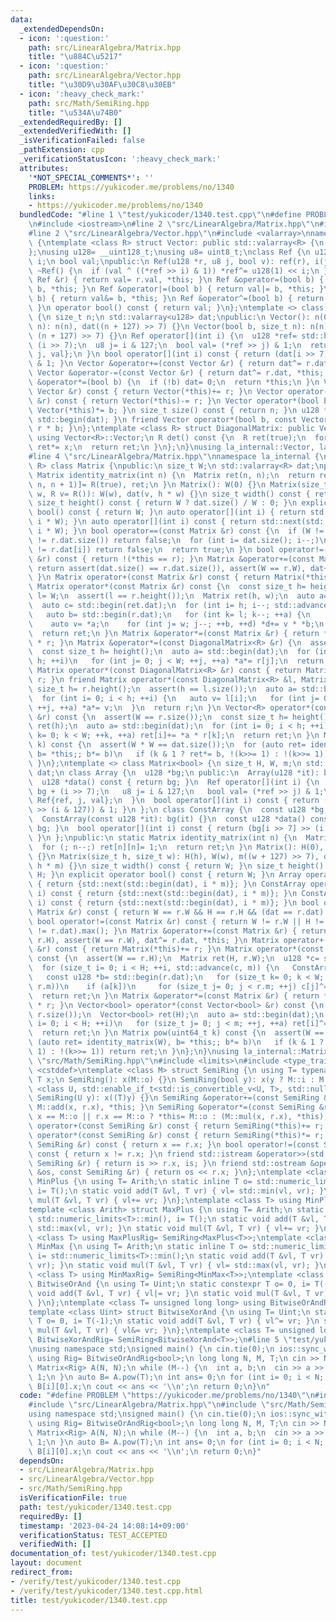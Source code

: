 ```yaml
---
data:
  _extendedDependsOn:
  - icon: ':question:'
    path: src/LinearAlgebra/Matrix.hpp
    title: "\u884C\u5217"
  - icon: ':question:'
    path: src/LinearAlgebra/Vector.hpp
    title: "\u30D9\u30AF\u30C8\u30EB"
  - icon: ':heavy_check_mark:'
    path: src/Math/SemiRing.hpp
    title: "\u534A\u74B0"
  _extendedRequiredBy: []
  _extendedVerifiedWith: []
  _isVerificationFailed: false
  _pathExtension: cpp
  _verificationStatusIcon: ':heavy_check_mark:'
  attributes:
    '*NOT_SPECIAL_COMMENTS*': ''
    PROBLEM: https://yukicoder.me/problems/no/1340
    links:
    - https://yukicoder.me/problems/no/1340
  bundledCode: "#line 1 \"test/yukicoder/1340.test.cpp\"\n#define PROBLEM \"https://yukicoder.me/problems/no/1340\"\
    \n#include <iostream>\n#line 2 \"src/LinearAlgebra/Matrix.hpp\"\n#include <cassert>\n\
    #line 2 \"src/LinearAlgebra/Vector.hpp\"\n#include <valarray>\nnamespace la_internal\
    \ {\ntemplate <class R> struct Vector: public std::valarray<R> {\n using std::valarray<R>::valarray;\n\
    };\nusing u128= __uint128_t;\nusing u8= uint8_t;\nclass Ref {\n u128 *ref;\n u8\
    \ i;\n bool val;\npublic:\n Ref(u128 *r, u8 j, bool v): ref(r), i(j), val(v) {}\n\
    \ ~Ref() {\n  if (val ^ ((*ref >> i) & 1)) *ref^= u128(1) << i;\n }\n Ref &operator=(const\
    \ Ref &r) { return val= r.val, *this; }\n Ref &operator=(bool b) { return val=\
    \ b, *this; }\n Ref &operator|=(bool b) { return val|= b, *this; }\n Ref &operator&=(bool\
    \ b) { return val&= b, *this; }\n Ref &operator^=(bool b) { return val^= b, *this;\
    \ }\n operator bool() const { return val; }\n};\ntemplate <> class Vector<bool>\
    \ {\n size_t n;\n std::valarray<u128> dat;\npublic:\n Vector(): n(0) {}\n Vector(size_t\
    \ n): n(n), dat((n + 127) >> 7) {}\n Vector(bool b, size_t n): n(n), dat(-u128(b),\
    \ (n + 127) >> 7) {}\n Ref operator[](int i) {\n  u128 *ref= std::begin(dat) +\
    \ (i >> 7);\n  u8 j= i & 127;\n  bool val= (*ref >> j) & 1;\n  return Ref{ref,\
    \ j, val};\n }\n bool operator[](int i) const { return (dat[i >> 7] >> (i & 127))\
    \ & 1; }\n Vector &operator+=(const Vector &r) { return dat^= r.dat, *this; }\n\
    \ Vector &operator-=(const Vector &r) { return dat^= r.dat, *this; }\n Vector\
    \ &operator*=(bool b) {\n  if (!b) dat= 0;\n  return *this;\n }\n Vector operator+(const\
    \ Vector &r) const { return Vector(*this)+= r; }\n Vector operator-(const Vector\
    \ &r) const { return Vector(*this)-= r; }\n Vector operator*(bool b) const { return\
    \ Vector(*this)*= b; }\n size_t size() const { return n; }\n u128 *data() { return\
    \ std::begin(dat); }\n friend Vector operator*(bool b, const Vector &r) { return\
    \ r * b; }\n};\ntemplate <class R> struct DiagonalMatrix: public Vector<R> {\n\
    \ using Vector<R>::Vector;\n R det() const {\n  R ret(true);\n  for (auto x: *this)\
    \ ret*= x;\n  return ret;\n }\n};\n}\nusing la_internal::Vector, la_internal::DiagonalMatrix;\n\
    #line 4 \"src/LinearAlgebra/Matrix.hpp\"\nnamespace la_internal {\ntemplate <class\
    \ R> class Matrix {\npublic:\n size_t W;\n std::valarray<R> dat;\npublic:\n static\
    \ Matrix identity_matrix(int n) {\n  Matrix ret(n, n);\n  return ret.dat[std::slice(0,\
    \ n, n + 1)]= R(true), ret;\n }\n Matrix(): W(0) {}\n Matrix(size_t h, size_t\
    \ w, R v= R()): W(w), dat(v, h * w) {}\n size_t width() const { return W; }\n\
    \ size_t height() const { return W ? dat.size() / W : 0; }\n explicit operator\
    \ bool() const { return W; }\n auto operator[](int i) { return std::next(std::begin(dat),\
    \ i * W); }\n auto operator[](int i) const { return std::next(std::begin(dat),\
    \ i * W); }\n bool operator==(const Matrix &r) const {\n  if (W != r.W || dat.size()\
    \ != r.dat.size()) return false;\n  for (int i= dat.size(); i--;)\n   if (dat[i]\
    \ != r.dat[i]) return false;\n  return true;\n }\n bool operator!=(const Matrix\
    \ &r) const { return !(*this == r); }\n Matrix &operator+=(const Matrix &r) {\
    \ return assert(dat.size() == r.dat.size()), assert(W == r.W), dat+= r.dat, *this;\
    \ }\n Matrix operator+(const Matrix &r) const { return Matrix(*this)+= r; }\n\
    \ Matrix operator*(const Matrix &r) const {\n  const size_t h= height(), w= r.W,\
    \ l= W;\n  assert(l == r.height());\n  Matrix ret(h, w);\n  auto a= std::begin(dat);\n\
    \  auto c= std::begin(ret.dat);\n  for (int i= h; i--; std::advance(c, w)) {\n\
    \   auto b= std::begin(r.dat);\n   for (int k= l; k--; ++a) {\n    auto d= c;\n\
    \    auto v= *a;\n    for (int j= w; j--; ++b, ++d) *d+= v * *b;\n   }\n  }\n\
    \  return ret;\n }\n Matrix &operator*=(const Matrix &r) { return *this= *this\
    \ * r; }\n Matrix &operator*=(const DiagonalMatrix<R> &r) {\n  assert(W == r.size());\n\
    \  const size_t h= height();\n  auto a= std::begin(dat);\n  for (int i= 0; i <\
    \ h; ++i)\n   for (int j= 0; j < W; ++j, ++a) *a*= r[j];\n  return *this;\n }\n\
    \ Matrix operator*(const DiagonalMatrix<R> &r) const { return Matrix(*this)*=\
    \ r; }\n friend Matrix operator*(const DiagonalMatrix<R> &l, Matrix r) {\n  const\
    \ size_t h= r.height();\n  assert(h == l.size());\n  auto a= std::begin(r.dat);\n\
    \  for (int i= 0; i < h; ++i) {\n   auto v= l[i];\n   for (int j= 0; j < r.W;\
    \ ++j, ++a) *a*= v;\n  }\n  return r;\n }\n Vector<R> operator*(const Vector<R>\
    \ &r) const {\n  assert(W == r.size());\n  const size_t h= height();\n  Vector<R>\
    \ ret(h);\n  auto a= std::begin(dat);\n  for (int i= 0; i < h; ++i)\n   for (int\
    \ k= 0; k < W; ++k, ++a) ret[i]+= *a * r[k];\n  return ret;\n }\n Matrix pow(uint64_t\
    \ k) const {\n  assert(W * W == dat.size());\n  for (auto ret= identity_matrix(W),\
    \ b= *this;; b*= b)\n   if (k & 1 ? ret*= b, !(k>>= 1) : !(k>>= 1)) return ret;\n\
    \ }\n};\ntemplate <> class Matrix<bool> {\n size_t H, W, m;\n std::valarray<u128>\
    \ dat;\n class Array {\n  u128 *bg;\n public:\n  Array(u128 *it): bg(it) {}\n\
    \  u128 *data() const { return bg; }\n  Ref operator[](int i) {\n   u128 *ref=\
    \ bg + (i >> 7);\n   u8 j= i & 127;\n   bool val= (*ref >> j) & 1;\n   return\
    \ Ref{ref, j, val};\n  }\n  bool operator[](int i) const { return (bg[i >> 7]\
    \ >> (i & 127)) & 1; }\n };\n class ConstArray {\n  const u128 *bg;\n public:\n\
    \  ConstArray(const u128 *it): bg(it) {}\n  const u128 *data() const { return\
    \ bg; }\n  bool operator[](int i) const { return (bg[i >> 7] >> (i & 127)) & 1;\
    \ }\n };\npublic:\n static Matrix identity_matrix(int n) {\n  Matrix ret(n, n);\n\
    \  for (; n--;) ret[n][n]= 1;\n  return ret;\n }\n Matrix(): H(0), W(0), m(0)\
    \ {}\n Matrix(size_t h, size_t w): H(h), W(w), m((w + 127) >> 7), dat(u128(0),\
    \ h * m) {}\n size_t width() const { return W; }\n size_t height() const { return\
    \ H; }\n explicit operator bool() const { return W; }\n Array operator[](int i)\
    \ { return {std::next(std::begin(dat), i * m)}; }\n ConstArray operator[](int\
    \ i) const { return {std::next(std::begin(dat), i * m)}; }\n ConstArray get(int\
    \ i) const { return {std::next(std::begin(dat), i * m)}; }\n bool operator==(const\
    \ Matrix &r) const { return W == r.W && H == r.H && (dat == r.dat).min(); }\n\
    \ bool operator!=(const Matrix &r) const { return W != r.W || H != r.H || (dat\
    \ != r.dat).max(); }\n Matrix &operator+=(const Matrix &r) { return assert(H ==\
    \ r.H), assert(W == r.W), dat^= r.dat, *this; }\n Matrix operator+(const Matrix\
    \ &r) const { return Matrix(*this)+= r; }\n Matrix operator*(const Matrix &r)\
    \ const {\n  assert(W == r.H);\n  Matrix ret(H, r.W);\n  u128 *c= std::begin(ret.dat);\n\
    \  for (size_t i= 0; i < H; ++i, std::advance(c, m)) {\n   ConstArray a= this->operator[](i);\n\
    \   const u128 *b= std::begin(r.dat);\n   for (size_t k= 0; k < W; ++k, std::advance(b,\
    \ r.m))\n    if (a[k])\n     for (size_t j= 0; j < r.m; ++j) c[j]^= b[j];\n  }\n\
    \  return ret;\n }\n Matrix &operator*=(const Matrix &r) { return *this= *this\
    \ * r; }\n Vector<bool> operator*(const Vector<bool> &r) const {\n  assert(W ==\
    \ r.size());\n  Vector<bool> ret(H);\n  auto a= std::begin(dat);\n  for (size_t\
    \ i= 0; i < H; ++i)\n   for (size_t j= 0; j < m; ++j, ++a) ret[i]^= *a & r[j];\n\
    \  return ret;\n }\n Matrix pow(uint64_t k) const {\n  assert(W == H);\n  for\
    \ (auto ret= identity_matrix(W), b= *this;; b*= b)\n   if (k & 1 ? ret*= b, !(k>>=\
    \ 1) : !(k>>= 1)) return ret;\n }\n};\n}\nusing la_internal::Matrix;\n#line 2\
    \ \"src/Math/SemiRing.hpp\"\n#include <limits>\n#include <type_traits>\n#include\
    \ <cstddef>\ntemplate <class M> struct SemiRing {\n using T= typename M::T;\n\
    \ T x;\n SemiRing(): x(M::o) {}\n SemiRing(bool y): x(y ? M::i : M::o) {}\n template\
    \ <class U, std::enable_if_t<std::is_convertible_v<U, T>, std::nullptr_t> = nullptr>\
    \ SemiRing(U y): x((T)y) {}\n SemiRing &operator+=(const SemiRing &r) { return\
    \ M::add(x, r.x), *this; }\n SemiRing &operator*=(const SemiRing &r) { return\
    \ x == M::o || r.x == M::o ? *this= M::o : (M::mul(x, r.x), *this); }\n SemiRing\
    \ operator+(const SemiRing &r) const { return SemiRing(*this)+= r; }\n SemiRing\
    \ operator*(const SemiRing &r) const { return SemiRing(*this)*= r; }\n bool operator==(const\
    \ SemiRing &r) const { return x == r.x; }\n bool operator!=(const SemiRing &r)\
    \ const { return x != r.x; }\n friend std::istream &operator>>(std::istream &is,\
    \ SemiRing &r) { return is >> r.x, is; }\n friend std::ostream &operator<<(std::ostream\
    \ &os, const SemiRing &r) { return os << r.x; }\n};\ntemplate <class Arith> struct\
    \ MinPlus {\n using T= Arith;\n static inline T o= std::numeric_limits<T>::max(),\
    \ i= T();\n static void add(T &vl, T vr) { vl= std::min(vl, vr); }\n static void\
    \ mul(T &vl, T vr) { vl+= vr; }\n};\ntemplate <class T> using MinPlusRig= SemiRing<MinPlus<T>>;\n\
    template <class Arith> struct MaxPlus {\n using T= Arith;\n static inline T o=\
    \ std::numeric_limits<T>::min(), i= T();\n static void add(T &vl, T vr) { vl=\
    \ std::max(vl, vr); }\n static void mul(T &vl, T vr) { vl+= vr; }\n};\ntemplate\
    \ <class T> using MaxPlusRig= SemiRing<MaxPlus<T>>;\ntemplate <class Arith> struct\
    \ MinMax {\n using T= Arith;\n static inline T o= std::numeric_limits<T>::max(),\
    \ i= std::numeric_limits<T>::min();\n static void add(T &vl, T vr) { vl= std::min(vl,\
    \ vr); }\n static void mul(T &vl, T vr) { vl= std::max(vl, vr); }\n};\ntemplate\
    \ <class T> using MinMaxRig= SemiRing<MinMax<T>>;\ntemplate <class Uint> struct\
    \ BitwiseOrAnd {\n using T= Uint;\n static constexpr T o= 0, i= T(-1);\n static\
    \ void add(T &vl, T vr) { vl|= vr; }\n static void mul(T &vl, T vr) { vl&= vr;\
    \ }\n};\ntemplate <class T= unsigned long long> using BitwiseOrAndRig= SemiRing<BitwiseOrAnd<T>>;\n\
    template <class Uint> struct BitwiseXorAnd {\n using T= Uint;\n static constexpr\
    \ T o= 0, i= T(-1);\n static void add(T &vl, T vr) { vl^= vr; }\n static void\
    \ mul(T &vl, T vr) { vl&= vr; }\n};\ntemplate <class T= unsigned long long> using\
    \ BitwiseXorAndRig= SemiRing<BitwiseXorAnd<T>>;\n#line 5 \"test/yukicoder/1340.test.cpp\"\
    \nusing namespace std;\nsigned main() {\n cin.tie(0);\n ios::sync_with_stdio(0);\n\
    \ using Rig= BitwiseOrAndRig<bool>;\n long long N, M, T;\n cin >> N >> M >> T;\n\
    \ Matrix<Rig> A(N, N);\n while (M--) {\n  int a, b;\n  cin >> a >> b;\n  A[b][a]=\
    \ 1;\n }\n auto B= A.pow(T);\n int ans= 0;\n for (int i= 0; i < N; i++) ans+=\
    \ B[i][0].x;\n cout << ans << '\\n';\n return 0;\n}\n"
  code: "#define PROBLEM \"https://yukicoder.me/problems/no/1340\"\n#include <iostream>\n\
    #include \"src/LinearAlgebra/Matrix.hpp\"\n#include \"src/Math/SemiRing.hpp\"\n\
    using namespace std;\nsigned main() {\n cin.tie(0);\n ios::sync_with_stdio(0);\n\
    \ using Rig= BitwiseOrAndRig<bool>;\n long long N, M, T;\n cin >> N >> M >> T;\n\
    \ Matrix<Rig> A(N, N);\n while (M--) {\n  int a, b;\n  cin >> a >> b;\n  A[b][a]=\
    \ 1;\n }\n auto B= A.pow(T);\n int ans= 0;\n for (int i= 0; i < N; i++) ans+=\
    \ B[i][0].x;\n cout << ans << '\\n';\n return 0;\n}"
  dependsOn:
  - src/LinearAlgebra/Matrix.hpp
  - src/LinearAlgebra/Vector.hpp
  - src/Math/SemiRing.hpp
  isVerificationFile: true
  path: test/yukicoder/1340.test.cpp
  requiredBy: []
  timestamp: '2023-04-24 14:08:14+09:00'
  verificationStatus: TEST_ACCEPTED
  verifiedWith: []
documentation_of: test/yukicoder/1340.test.cpp
layout: document
redirect_from:
- /verify/test/yukicoder/1340.test.cpp
- /verify/test/yukicoder/1340.test.cpp.html
title: test/yukicoder/1340.test.cpp
---
```

